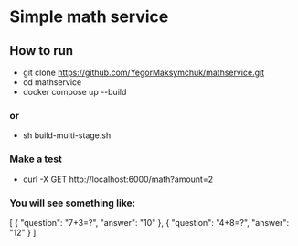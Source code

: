 # Simple math service

## How to run
* git clone https://github.com/YegorMaksymchuk/mathservice.git
* cd mathservice
* docker compose up --build 
 ### or
 * sh build-multi-stage.sh
 
 ### Make a test
 * curl -X GET http://localhost:6000/math?amount=2
 
 ### You will see something like:
 [
   {
     "question": "7+3=?",
     "answer": "10"
   },
   {
     "question": "4+8=?",
     "answer": "12"
   }
 ]
